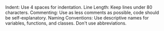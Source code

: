 Indent: Use 4 spaces for indentation.
Line Length: Keep lines under 80 characters.
Commenting: Use as less comments as possible, code should be self-explanatory.
Naming Conventions: Use descriptive names for variables, functions, and classes. Don't use abbreviations.
